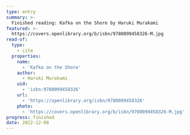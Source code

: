 ```yaml
---
type: entry
summary: >-
  Finished reading: Kafka on the Shore by Haruki Murakami
featured: >-
  https://covers.openlibrary.org/b/isbn/9780099458326-M.jpg
read-of:
  type:
    - cite
  properties:
    name:
      - 'Kafka on the Shore'
    author:
      - Haruki Murakami
    uid:
      - 'isbn:9780099458326'
    url:
      - 'https://openlibrary.org/isbn/9780099458326'
    photo:
      - 'https://covers.openlibrary.org/b/isbn/9780099458326-M.jpg'
progress: finished
date: 2022-12-08
---
```

